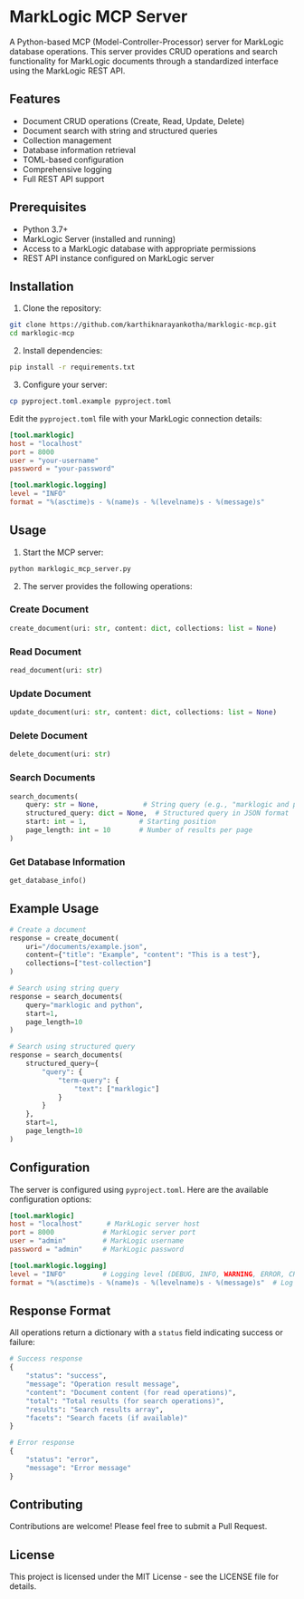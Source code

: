 # MarkLogic MCP Server

A Python-based MCP (Model-Controller-Processor) server for MarkLogic database operations. This server provides CRUD operations and search functionality for MarkLogic documents through a standardized interface using the MarkLogic REST API.

## Features

- Document CRUD operations (Create, Read, Update, Delete)
- Document search with string and structured queries
- Collection management
- Database information retrieval
- TOML-based configuration
- Comprehensive logging
- Full REST API support

## Prerequisites

- Python 3.7+
- MarkLogic Server (installed and running)
- Access to a MarkLogic database with appropriate permissions
- REST API instance configured on MarkLogic server

## Installation

1. Clone the repository:

```bash
git clone https://github.com/karthiknarayankotha/marklogic-mcp.git
cd marklogic-mcp
```

2. Install dependencies:

```bash
pip install -r requirements.txt
```

3. Configure your server:

```bash
cp pyproject.toml.example pyproject.toml
```

Edit the `pyproject.toml` file with your MarkLogic connection details:

```toml
[tool.marklogic]
host = "localhost"
port = 8000
user = "your-username"
password = "your-password"

[tool.marklogic.logging]
level = "INFO"
format = "%(asctime)s - %(name)s - %(levelname)s - %(message)s"
```

## Usage

1. Start the MCP server:

```bash
python marklogic_mcp_server.py
```

2. The server provides the following operations:

### Create Document

```python
create_document(uri: str, content: dict, collections: list = None)
```

### Read Document

```python
read_document(uri: str)
```

### Update Document

```python
update_document(uri: str, content: dict, collections: list = None)
```

### Delete Document

```python
delete_document(uri: str)
```

### Search Documents

```python
search_documents(
    query: str = None,           # String query (e.g., "marklogic and python")
    structured_query: dict = None,  # Structured query in JSON format
    start: int = 1,             # Starting position
    page_length: int = 10       # Number of results per page
)
```

### Get Database Information

```python
get_database_info()
```

## Example Usage

```python
# Create a document
response = create_document(
    uri="/documents/example.json",
    content={"title": "Example", "content": "This is a test"},
    collections=["test-collection"]
)

# Search using string query
response = search_documents(
    query="marklogic and python",
    start=1,
    page_length=10
)

# Search using structured query
response = search_documents(
    structured_query={
        "query": {
            "term-query": {
                "text": ["marklogic"]
            }
        }
    },
    start=1,
    page_length=10
)
```

## Configuration

The server is configured using `pyproject.toml`. Here are the available configuration options:

```toml
[tool.marklogic]
host = "localhost"      # MarkLogic server host
port = 8000            # MarkLogic server port
user = "admin"         # MarkLogic username
password = "admin"     # MarkLogic password

[tool.marklogic.logging]
level = "INFO"         # Logging level (DEBUG, INFO, WARNING, ERROR, CRITICAL)
format = "%(asctime)s - %(name)s - %(levelname)s - %(message)s"  # Log format
```

## Response Format

All operations return a dictionary with a `status` field indicating success or failure:

```python
# Success response
{
    "status": "success",
    "message": "Operation result message",
    "content": "Document content (for read operations)",
    "total": "Total results (for search operations)",
    "results": "Search results array",
    "facets": "Search facets (if available)"
}

# Error response
{
    "status": "error",
    "message": "Error message"
}
```

## Contributing

Contributions are welcome! Please feel free to submit a Pull Request.

## License

This project is licensed under the MIT License - see the LICENSE file for details.
